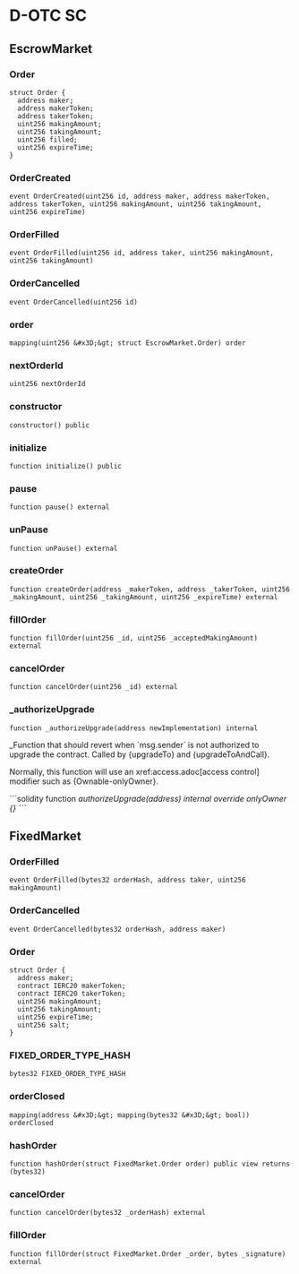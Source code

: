# D-OTC SC

## EscrowMarket

### Order

```solidity
struct Order {
  address maker;
  address makerToken;
  address takerToken;
  uint256 makingAmount;
  uint256 takingAmount;
  uint256 filled;
  uint256 expireTime;
}

```

### OrderCreated

```solidity
event OrderCreated(uint256 id, address maker, address makerToken, address takerToken, uint256 makingAmount, uint256 takingAmount, uint256 expireTime)
```

### OrderFilled

```solidity
event OrderFilled(uint256 id, address taker, uint256 makingAmount, uint256 takingAmount)
```

### OrderCancelled

```solidity
event OrderCancelled(uint256 id)
```

### order

```solidity
mapping(uint256 &#x3D;&gt; struct EscrowMarket.Order) order
```

### nextOrderId

```solidity
uint256 nextOrderId
```

### constructor

```solidity
constructor() public
```

### initialize

```solidity
function initialize() public
```

### pause

```solidity
function pause() external
```

### unPause

```solidity
function unPause() external
```

### createOrder

```solidity
function createOrder(address _makerToken, address _takerToken, uint256 _makingAmount, uint256 _takingAmount, uint256 _expireTime) external
```

### fillOrder

```solidity
function fillOrder(uint256 _id, uint256 _acceptedMakingAmount) external
```

### cancelOrder

```solidity
function cancelOrder(uint256 _id) external
```

### \_authorizeUpgrade

```solidity
function _authorizeUpgrade(address newImplementation) internal
```

\_Function that should revert when &#x60;msg.sender&#x60; is not authorized to upgrade the contract. Called by
{upgradeTo} and {upgradeToAndCall}.

Normally, this function will use an xref:access.adoc[access control] modifier such as {Ownable-onlyOwner}.

&#x60;&#x60;&#x60;solidity
function _authorizeUpgrade(address) internal override onlyOwner {}
&#x60;&#x60;&#x60;_

## FixedMarket

### OrderFilled

```solidity
event OrderFilled(bytes32 orderHash, address taker, uint256 makingAmount)
```

### OrderCancelled

```solidity
event OrderCancelled(bytes32 orderHash, address maker)
```

### Order

```solidity
struct Order {
  address maker;
  contract IERC20 makerToken;
  contract IERC20 takerToken;
  uint256 makingAmount;
  uint256 takingAmount;
  uint256 expireTime;
  uint256 salt;
}
```

### FIXED_ORDER_TYPE_HASH

```solidity
bytes32 FIXED_ORDER_TYPE_HASH
```

### orderClosed

```solidity
mapping(address &#x3D;&gt; mapping(bytes32 &#x3D;&gt; bool)) orderClosed
```

### hashOrder

```solidity
function hashOrder(struct FixedMarket.Order order) public view returns (bytes32)
```

### cancelOrder

```solidity
function cancelOrder(bytes32 _orderHash) external
```

### fillOrder

```solidity
function fillOrder(struct FixedMarket.Order _order, bytes _signature) external
```
